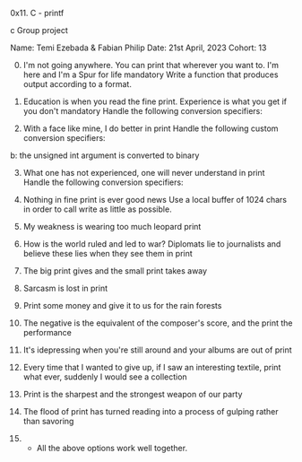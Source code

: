 0x11. C - printf

c Group project

Name: Temi Ezebada & Fabian Philip
Date: 21st April, 2023
Cohort: 13

0. I'm not going anywhere. You can print that wherever you want to. I'm here and I'm a Spur for life
mandatory
Write a function that produces output according to a format.

1. Education is when you read the fine print. Experience is what you get if you don't
mandatory
Handle the following conversion specifiers:

2. With a face like mine, I do better in print
Handle the following custom conversion specifiers:

b: the unsigned int argument is converted to binary

3. What one has not experienced, one will never understand in print
Handle the following conversion specifiers:

4. Nothing in fine print is ever good news
Use a local buffer of 1024 chars in order to call write as little as possible.

5. My weakness is wearing too much leopard print

6. How is the world ruled and led to war? Diplomats lie to journalists and believe these lies when they see them in print

7. The big print gives and the small print takes away

8. Sarcasm is lost in print

9. Print some money and give it to us for the rain forests

10. The negative is the equivalent of the composer's score, and the print the performance

11. It's idepressing when you're still around and your albums are out of print

12. Every time that I wanted to give up, if I saw an interesting textile, print what ever, suddenly I would see a collection

13. Print is the sharpest and the strongest weapon of our party

14. The flood of print has turned reading into a process of gulping rather than savoring

15. * All the above options work well together.

